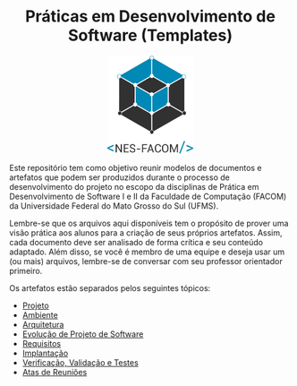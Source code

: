 # <center>Práticas em Desenvolvimento de Software (Templates)</center>

<p align="center">
  <img src="Logo1-NES_branco.png" height="175px" />
</p>

Este repositório tem como objetivo reunir modelos de documentos e artefatos que podem ser produzidos durante o processo de desenvolvimento do projeto no escopo da disciplinas de Prática em Desenvolvimento de Software I e II da Faculdade de Computação (FACOM) da Universidade Federal do Mato Grosso do Sul (UFMS).

Lembre-se que os arquivos aqui disponíveis tem o propósito de prover uma visão prática aos alunos para a criação de seus próprios artefatos. Assim, cada documento deve ser analisado de forma crítica e seu conteúdo adaptado. Além disso, se você é membro de uma equipe e deseja usar um (ou mais) arquivos, lembre-se de conversar com seu professor orientador primeiro.

Os artefatos estão separados pelos seguintes tópicos:

- [Projeto](projeto)
- [Ambiente](ambiente)
- [Arquitetura](arquitetura)
- [Evolução de Projeto de Software](evolucao)
- [Requisitos](requisitos)
- [Implantação](implantacao)
- [Verificação, Validação e Testes](vvt)
- [Atas de Reuniões](atas)
